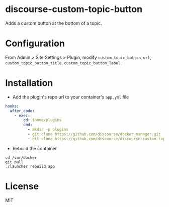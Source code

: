 discourse-custom-topic-button
=======================

Adds a custom button at the bottom of a topic.

Configuration
=====

From Admin > Site Settings > Plugin, modify `custom_topic_button_url`, `custom_topic_button_title`, `custom_topic_button_label`.

Installation
============

* Add the plugin's repo url to your container's `app.yml` file

```yml
hooks:
  after_code:
    - exec:
        cd: $home/plugins
        cmd:
          - mkdir -p plugins
          - git clone https://github.com/discourse/docker_manager.git
          - git clone https://github.com/discourse/discourse-custom-topic-button.git
```

* Rebuild the container

```
cd /var/docker
git pull
./launcher rebuild app
```

License
=======
MIT
